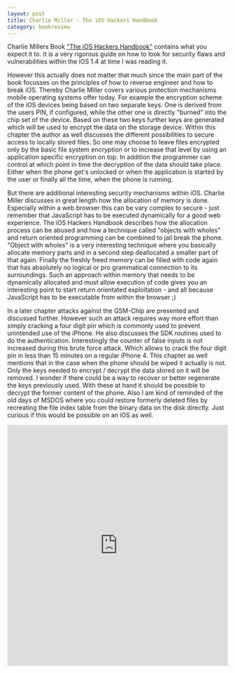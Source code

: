 ```yaml
---
layout: post
title: Charlie Miller - The iOS Hackers Handbook
category: bookreview
---
```


Charlie Millers Book ["The iOS Hackers Handbook"](http://www.amazon.com/iOS-Hackers-Handbook-Charles-Miller/dp/1118204123/ref=sr_1_1?ie=UTF8&qid=1428952099&sr=8-1&keywords=iOS+hackers+handbook) 
contains what you expect it to.
It is a very rigorous guide on how to look for security flaws and vulnerabilities
within the iOS 1.4 at time I was reading it.

However this actually does not matter that much since the main part of the book
focusses on the principles of how to reverse engineer and how to break iOS. Thereby
Charlie Miller covers various protection mechanisms mobile operating systems offer
today. For example the encryption scheme of the iOS devices being based on two separate
keys. One is derived from the users PIN, if configured, while the other one is directly 
"burned" into the chip set of the device. Based on these two keys further keys are generated
which will be used to encrypt the data on the storage device. Within this chapter the author
as well discusses the different possibilities to secure access to locally stored files. So
one may choose to leave files encrypted only by the basic file system encryption or to 
increase that level by using an application specific encryption on top. In addition the 
programmer can control at which point in time the decryption of the data should take place.
Either when the phone get's unlocked or when the application is started by the user or finally
all the time, when the phone is running.

But there are additional interesting security mechanisms within iOS. Charlie Miller discusses
in great length how the allocation of memory is done. Especially within a web browser this
can be vary complex to secure - just remember that JavaScript has to be executed dynamically
for a good web experience. The iOS Hackers Handbook describes how the allocation
process can be abused and how a technique called "objects with wholes" and return oriented
programming can be combined to jail break the phone. "Object with wholes" is a very interesting
technique where you basically allocate memory parts and in a second step deallocated a smaller
part of that again. Finally the freshly freed memory can be filled with code again that has 
absolutely no logical or pro grammatical connection to its surroundings. Such an approach
within memory that needs to be dynamically allocated and must allow execution of code gives
you an interesting point to start return orientated exploitation - and all because JavaScript
has to be executable from within the browser ;)

In a later chapter attacks against the GSM-Chip are presented and discussed further. However 
such an attack requires way more effort than simply cracking a four digit pin which is commonly
used to prevent unintended use of the iPhone. He also discusses the SDK routines used to
do the authentication. Interestingly the counter of false inputs is not increased during
this brute force attack. Which allows to crack the four digit pin in less than 15 minutes on
a regular iPhone 4. This chapter as well mentions that in the case when the phone should be 
wiped it actually is not. Only the keys needed to encrypt / decrypt the data stored on it
will be removed. I wonder if there could be a way to recover or better regenerate the keys
previously used. With these at hand it should be possible to decrypt the former content of the
phone. Also I am kind of reminded of the old days of MSDOS where you could restore formerly
deleted files by recreating the file index table from the binary data on the disk directly.
Just curious if this would be possible on an iOS as well.


<iframe type="text/html" width="100%" height="550" frameborder="0" allowfullscreen style="max-width:100%" src="https://lesen.amazon.de/kp/card?asin=B00888KNL2&asin=B00888KNL2&preview=inline&linkCode=kpe&ref_=cm_sw_r_kb_dp_a--GxbXWEAEW9" ></iframe>

